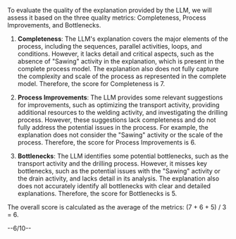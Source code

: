 To evaluate the quality of the explanation provided by the LLM, we will assess it based on the three quality metrics: Completeness, Process Improvements, and Bottlenecks.

1. **Completeness**: The LLM's explanation covers the major elements of the process, including the sequences, parallel activities, loops, and conditions. However, it lacks detail and critical aspects, such as the absence of "Sawing" activity in the explanation, which is present in the complete process model. The explanation also does not fully capture the complexity and scale of the process as represented in the complete model. Therefore, the score for Completeness is 7.

2. **Process Improvements**: The LLM provides some relevant suggestions for improvements, such as optimizing the transport activity, providing additional resources to the welding activity, and investigating the drilling process. However, these suggestions lack completeness and do not fully address the potential issues in the process. For example, the explanation does not consider the "Sawing" activity or the scale of the process. Therefore, the score for Process Improvements is 6.

3. **Bottlenecks**: The LLM identifies some potential bottlenecks, such as the transport activity and the drilling process. However, it misses key bottlenecks, such as the potential issues with the "Sawing" activity or the drain activity, and lacks detail in its analysis. The explanation also does not accurately identify all bottlenecks with clear and detailed explanations. Therefore, the score for Bottlenecks is 5.

The overall score is calculated as the average of the metrics: (7 + 6 + 5) / 3 = 6.

--6/10--